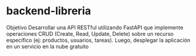 # backend-libreria
Objetivo Desarrollar una API RESTful utilizando FastAPI que implemente operaciones CRUD (Create, Read, Update, Delete) sobre un recurso específico (ej: productos, usuarios, tareas). Luego, desplegar la aplicación en un servicio en la nube gratuito 
